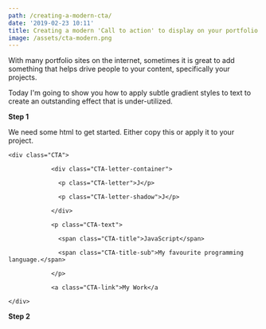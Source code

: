 ```yaml
---
path: /creating-a-modern-cta/
date: '2019-02-23 10:11'
title: Creating a modern 'Call to action' to display on your portfolio site
image: /assets/cta-modern.png
---
```

With many portfolio sites on the internet, sometimes it is great to add something that helps drive people to your content, specifically your projects.

Today I'm going to show you how to apply subtle gradient styles to text to create an outstanding effect that is under-utilized.

**Step 1**

We need some html to get started. Either copy this or apply it to your project.

```
<div class="CTA">
```

```
            <div class="CTA-letter-container">
```

```
              <p class="CTA-letter">J</p>
```

```
              <p class="CTA-letter-shadow">J</p>
```

```
            </div>
```

```
            <p class="CTA-text">
```

```
              <span class="CTA-title">JavaScript</span>
```

```
              <span class="CTA-title-sub">My favourite programming language.</span>
```

```
            </p>
```

```
            <a class="CTA-link">My Work</a
```

```
</div>
```

**Step 2**
